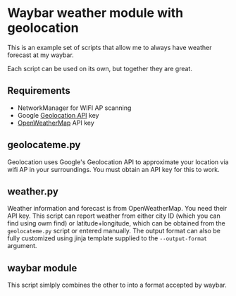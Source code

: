 # Waybar weather module with geolocation

This is an example set of scripts that allow me to always have weather forecast at my waybar.

Each script can be used on its own, but together they are great.

## Requirements
* NetworkManager for WIFI AP scanning
* Google [Geolocation API](https://developers.google.com/maps/documentation/geolocation/overview) key
* [OpenWeatherMap](https://openweathermap.org/) API key

## geolocateme.py
Geolocation uses Google's Geolocation API to approximate your location via wifi AP in your surroundings. You must obtain an API key for this to work.

## weather.py
Weather information and forecast is from OpenWeatherMap. You need their API key.
This script can report weather from either city ID (which you can find using owm find) or latitude+longitude, which can be obtained from the `geolocateme.py` script or entered manually.
The output format can also be fully customized using jinja template supplied to the `--output-format` argument.

## waybar module
This script simlply combines the other to into a format accepted by waybar.